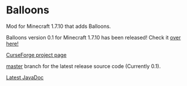 # Balloons
Mod for Minecraft 1.7.10 that adds Balloons.

Balloons version 0.1 for Minecraft 1.7.10 has been released! Check it <a href="http://zanyleonic.github.io/Balloons/">over here!</a>

<a href="http://minecraft.curseforge.com/mc-mods/233770-balloons-mod">CurseForge project page</a>

<a href="http://github.com/ZanyLeonic/Balloons/">master</a> branch for the latest release source code (Currently 0.1).

<a href="http://ZanyLeonic.github.io/Balloons/doc/1.7.10">Latest JavaDoc</a>

